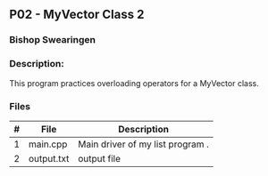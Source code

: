 ## P02 - MyVector Class 2
### Bishop Swearingen
### Description:

This program practices overloading operators for a MyVector class.

### Files

|   #   | File     | Description                      |
| :---: | -------- | -------------------------------- |
|   1   | main.cpp | Main driver of my list program . |
|   2   | output.txt | output file                   |



